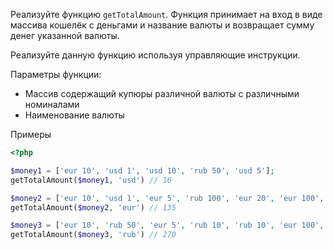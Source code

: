 Реализуйте функцию `getTotalAmount`. Функция принимает на вход в виде массива кошелёк с деньгами и название валюты и возвращает сумму денег указанной валюты.

Реализуйте данную функцию используя управляющие инструкции.

Параметры функции:

   - Массив содержащий купюры различной валюты с различными номиналами
   - Наименование валюты

Примеры

```php
<?php

$money1 = ['eur 10', 'usd 1', 'usd 10', 'rub 50', 'usd 5'];
getTotalAmount($money1, 'usd') // 16

$money2 = ['eur 10', 'usd 1', 'eur 5', 'rub 100', 'eur 20', 'eur 100', 'rub 200'];
getTotalAmount($money2, 'eur') // 135

$money3 = ['eur 10', 'rub 50', 'eur 5', 'rub 10', 'rub 10', 'eur 100', 'rub 200'];
getTotalAmount($money3, 'rub') // 270
```

